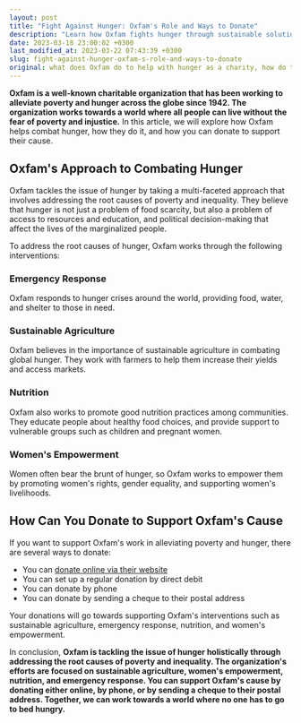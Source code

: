 ```yaml
---
layout: post
title: "Fight Against Hunger: Oxfam's Role and Ways to Donate"
description: "Learn how Oxfam fights hunger through sustainable solutions and how you can make a difference by donating to their cause."
date: 2023-03-18 23:00:02 +0300
last_modified_at: 2023-03-22 07:43:39 +0300
slug: fight-against-hunger-oxfam-s-role-and-ways-to-donate
original: what does Oxfam do to help with hunger as a charity, how do they do it, how can i donate?
---
```

**Oxfam is a well-known charitable organization that has been working to alleviate poverty and hunger across the globe since 1942. The organization works towards a world where all people can live without the fear of poverty and injustice.** In this article, we will explore how Oxfam helps combat hunger, how they do it, and how you can donate to support their cause.

## Oxfam's Approach to Combating Hunger

Oxfam tackles the issue of hunger by taking a multi-faceted approach that involves addressing the root causes of poverty and inequality. They believe that hunger is not just a problem of food scarcity, but also a problem of access to resources and education, and political decision-making that affect the lives of the marginalized people.

To address the root causes of hunger, Oxfam works through the following interventions:

### Emergency Response

Oxfam responds to hunger crises around the world, providing food, water, and shelter to those in need.

### Sustainable Agriculture

Oxfam believes in the importance of sustainable agriculture in combating global hunger. They work with farmers to help them increase their yields and access markets.

### Nutrition

Oxfam also works to promote good nutrition practices among communities. They educate people about healthy food choices, and provide support to vulnerable groups such as children and pregnant women.

### Women's Empowerment

Women often bear the brunt of hunger, so Oxfam works to empower them by promoting women's rights, gender equality, and supporting women's livelihoods.

## How Can You Donate to Support Oxfam's Cause

If you want to support Oxfam's work in alleviating poverty and hunger, there are several ways to donate:

* You can [donate online via their website](https://www.oxfam.org/en)
* You can set up a regular donation by direct debit
* You can donate by phone
* You can donate by sending a cheque to their postal address

Your donations will go towards supporting Oxfam's interventions such as sustainable agriculture, emergency response, nutrition, and women's empowerment.

In conclusion, **Oxfam is tackling the issue of hunger holistically through addressing the root causes of poverty and inequality. The organization's efforts are focused on sustainable agriculture, women's empowerment, nutrition, and emergency response. You can support Oxfam's cause by donating either online, by phone, or by sending a cheque to their postal address. Together, we can work towards a world where no one has to go to bed hungry.**